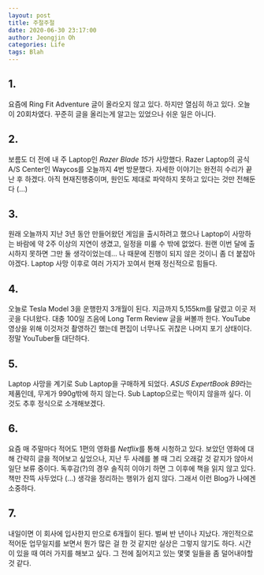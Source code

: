 ```yaml
---
layout: post
title: 주절주절
date: 2020-06-30 23:17:00
author: Jeongjin Oh
categories: Life
tags: Blah
---
```


## 1. 

요즘에 Ring Fit Adventure 글이 올라오지 않고 있다. 하지만 열심히 하고 있다. 오늘이 20회차였다. 꾸준히 글을 올리는게 알고는 있었으나 쉬운 일은 아니다.

## 2. 

보름도 더 전에 내 주 Laptop인 *Razer Blade 15*가 사망했다. Razer Laptop의 공식 A/S Center인 Waycos를 오늘까지 4번 방문했다. 자세한 이야기는 완전히 수리가 끝난 후 하겠다. 아직 현재진행중이며, 원인도 제대로 파악하지 못하고 있다는 것만 전해둔다 (...)

## 3. 

원래 오늘까지 지난 3년 동안 만들어왔던 게임을 출시하려고 했으나 Laptop이 사망하는 바람에 약 2주 이상의 지연이 생겼고, 일정을 미룰 수 밖에 없었다. 원랜 이번 달에 출시하지 못하면 그만 둘 생각이었는데... 나 때문에 진행이 되지 않은 것이니 좀 더 붙잡아야겠다. Laptop 사망 이후로 여러 가지가 꼬여서 현재 정신적으로 힘들다.

## 4. 

오늘로 Tesla Model 3을 운행한지 3개월이 된다. 지금까지 5,155km를 달렸고 이곳 저곳을 다녀왔다. 대충 100일 즈음에 Long Term Review 글을 써볼까 한다. YouTube 영상을 위해 이것저것 촬영하긴 했는데 편집이 너무나도 귀찮은 나머지 포기 상태이다. 정말 YouTuber들 대단하다.

## 5. 

Laptop 사망을 계기로 Sub Laptop을 구매하게 되었다. *ASUS ExpertBook B9*라는 제품인데, 무게가 990g밖에 하지 않는다. Sub Laptop으로는 딱이지 않을까 싶다. 이것도 추후 정식으로 소개해보겠다.

## 6. 

요즘 매 주말마다 적어도 1편의 영화를 *Netflix*를 통해 시청하고 있다. 보았던 영화에 대해 간략히 글을 적어보고 싶었으나, 지난 두 사례를 볼 때 그리 오래갈 것 같지가 않아서 일단 보류 중이다. 독후감(?)의 경우 솔직히 이야기 하면 그 이후에 책을 읽지 않고 있다. 책만 잔뜩 사두었다 (...) 생각을 정리하는 행위가 쉽지 않다. 그래서 이런 Blog가 나에겐 소중하다.

## 7. 

내일이면 이 회사에 입사한지 만으로 6개월이 된다. 벌써 반 년이나 지났다. 개인적으로 적어둔 업무일지를 보면서 뭔가 많은 걸 한 것 같지만 실상은 그렇지 않기도 하다. 시간이 있을 때 여러 가지를 해보고 싶다. 그 전에 짊어지고 있는 몇몇 일들을 좀 덜어내야할 것 같다.
